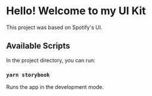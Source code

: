 # Hello! Welcome to my UI Kit

This project was based on Spotify's UI.

## Available Scripts

In the project directory, you can run:

### `yarn storybook`

Runs the app in the development mode.
